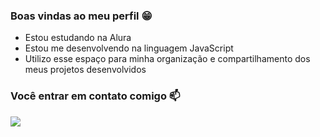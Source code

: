 ### Boas vindas ao meu perfil 😁

- Estou estudando na Alura
- Estou me desenvolvendo na linguagem JavaScript
- Utilizo esse espaço para minha organização e compartilhamento dos meus projetos desenvolvidos

### Você entrar em contato comigo 📫

![](https://media1.tenor.com/m/CDW3UJnnfSkAAAAC/garfield-hi.gif)
